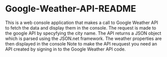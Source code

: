 # Google-Weather-API-README
This is a web console application that makes a call to Google Weather API to fetch the data and display them in the console.
The request is made to the google API by specyfying the city name.
The API returns a JSON object which is parsed using the JSON.net framework.
The weather properties are then displayed in the console
Note to make the API reuquest you need an API created by signing in to the Google Weather API code. 
